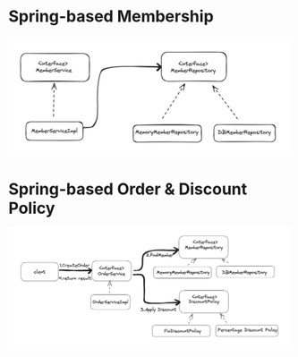 # Spring-based Membership

![memberService](https://github.com/MayHyeyeonKim/maycore/blob/main/classDiagram.png)

# Spring-based Order & Discount Policy

![Order&DiscountService](https://github.com/MayHyeyeonKim/maycore/blob/main/Order&DiscountService.png)

